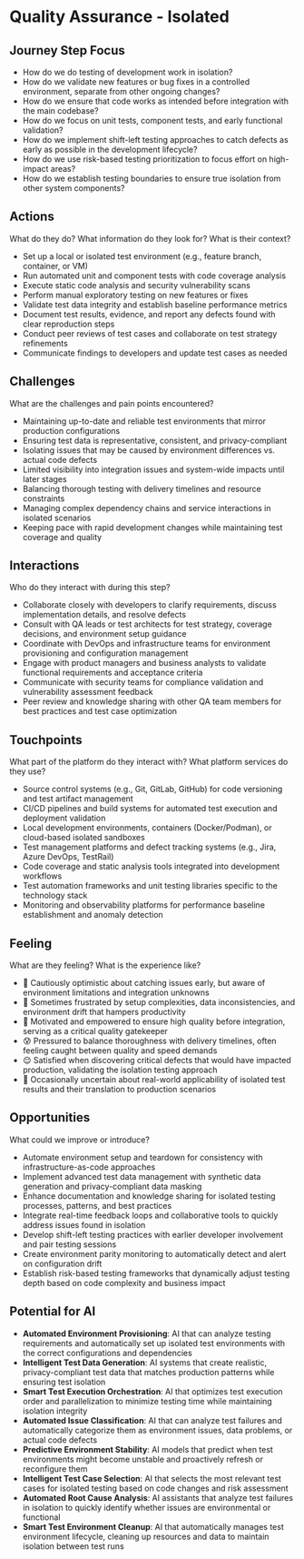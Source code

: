 # Quality Assurance - Isolated

## Journey Step Focus

* How do we do testing of development work in isolation?
* How do we validate new features or bug fixes in a controlled environment, separate from other ongoing changes?
* How do we ensure that code works as intended before integration with the main codebase?
* How do we focus on unit tests, component tests, and early functional validation?
* How do we implement shift-left testing approaches to catch defects as early as possible in the development lifecycle?
* How do we use risk-based testing prioritization to focus effort on high-impact areas?
* How do we establish testing boundaries to ensure true isolation from other system components?

## Actions

What do they do? What information do they look for? What is their context?

* Set up a local or isolated test environment (e.g., feature branch, container, or VM)
* Run automated unit and component tests with code coverage analysis
* Execute static code analysis and security vulnerability scans
* Perform manual exploratory testing on new features or fixes
* Validate test data integrity and establish baseline performance metrics
* Document test results, evidence, and report any defects found with clear reproduction steps
* Conduct peer reviews of test cases and collaborate on test strategy refinements
* Communicate findings to developers and update test cases as needed

## Challenges

What are the challenges and pain points encountered?

* Maintaining up-to-date and reliable test environments that mirror production configurations
* Ensuring test data is representative, consistent, and privacy-compliant
* Isolating issues that may be caused by environment differences vs. actual code defects
* Limited visibility into integration issues and system-wide impacts until later stages
* Balancing thorough testing with delivery timelines and resource constraints
* Managing complex dependency chains and service interactions in isolated scenarios
* Keeping pace with rapid development changes while maintaining test coverage and quality

## Interactions

Who do they interact with during this step?

* Collaborate closely with developers to clarify requirements, discuss implementation details, and resolve defects
* Consult with QA leads or test architects for test strategy, coverage decisions, and environment setup guidance
* Coordinate with DevOps and infrastructure teams for environment provisioning and configuration management
* Engage with product managers and business analysts to validate functional requirements and acceptance criteria
* Communicate with security teams for compliance validation and vulnerability assessment feedback
* Peer review and knowledge sharing with other QA team members for best practices and test case optimization

## Touchpoints

What part of the platform do they interact with? What platform services do they use?

* Source control systems (e.g., Git, GitLab, GitHub) for code versioning and test artifact management
* CI/CD pipelines and build systems for automated test execution and deployment validation
* Local development environments, containers (Docker/Podman), or cloud-based isolated sandboxes
* Test management platforms and defect tracking systems (e.g., Jira, Azure DevOps, TestRail)
* Code coverage and static analysis tools integrated into development workflows
* Test automation frameworks and unit testing libraries specific to the technology stack
* Monitoring and observability platforms for performance baseline establishment and anomaly detection

## Feeling

What are they feeling? What is the experience like?

* 🤨 Cautiously optimistic about catching issues early, but aware of environment limitations and integration unknowns
* 😤 Sometimes frustrated by setup complexities, data inconsistencies, and environment drift that hampers productivity
* 💪 Motivated and empowered to ensure high quality before integration, serving as a critical quality gatekeeper
* 😰 Pressured to balance thoroughness with delivery timelines, often feeling caught between quality and speed demands
* 😌 Satisfied when discovering critical defects that would have impacted production, validating the isolation testing approach
* 🤔 Occasionally uncertain about real-world applicability of isolated test results and their translation to production scenarios

## Opportunities

What could we improve or introduce?

* Automate environment setup and teardown for consistency with infrastructure-as-code approaches
* Implement advanced test data management with synthetic data generation and privacy-compliant data masking
* Enhance documentation and knowledge sharing for isolated testing processes, patterns, and best practices
* Integrate real-time feedback loops and collaborative tools to quickly address issues found in isolation
* Develop shift-left testing practices with earlier developer involvement and pair testing sessions
* Create environment parity monitoring to automatically detect and alert on configuration drift
* Establish risk-based testing frameworks that dynamically adjust testing depth based on code complexity and business impact

## Potential for AI

* **Automated Environment Provisioning**: AI that can analyze testing requirements and automatically set up isolated test environments with the correct configurations and dependencies
* **Intelligent Test Data Generation**: AI systems that create realistic, privacy-compliant test data that matches production patterns while ensuring test isolation
* **Smart Test Execution Orchestration**: AI that optimizes test execution order and parallelization to minimize testing time while maintaining isolation integrity
* **Automated Issue Classification**: AI that can analyze test failures and automatically categorize them as environment issues, data problems, or actual code defects
* **Predictive Environment Stability**: AI models that predict when test environments might become unstable and proactively refresh or reconfigure them
* **Intelligent Test Case Selection**: AI that selects the most relevant test cases for isolated testing based on code changes and risk assessment
* **Automated Root Cause Analysis**: AI assistants that analyze test failures in isolation to quickly identify whether issues are environmental or functional
* **Smart Test Environment Cleanup**: AI that automatically manages test environment lifecycle, cleaning up resources and data to maintain isolation between test runs
